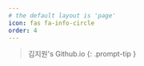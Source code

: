 ```yaml
---
# the default layout is 'page'
icon: fas fa-info-circle
order: 4
---
```


> 김지원's Github.io
> {: .prompt-tip }
